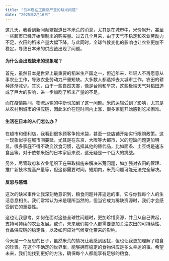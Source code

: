 ```yaml
---
title: "日本现在正面临严重的缺米问题"
date: "2025年2月16日"
---
```


这几天，我看到新闻频繁报道日本米荒的消息，尤其是在城市中，米价飙升，甚至一些超市已经开始限制米的购买量。过去几个月来，由于天气不稳定和农业劳动力不足，农田的稻米产量大幅下降。与此同时，全球气候变化的影响也让农业更加不稳定，导致日本米的供应链出现了问题。

#### 为什么会出现缺米的现象呢？

首先，虽然日本是世界上最重要的稻米生产国之一，但近年来，年轻人不再愿意从事农业工作，导致农业劳动力严重短缺。大多数人都选择去大城市工作，农田的耕种逐渐减少。其次，由于一些自然灾害，像是台风和旱灾，这些极端天气对稻田造成了巨大的影响，进一步加剧了稻米产量的不足。

而在疫情期间，物流运输的中断也加剧了这一问题。米的运输受到了影响，尤其是从农村到城市的供应链，因此米价在短时间内上涨，很多家庭开始感到吃米困难。

#### 生活在日本的人们怎么办？

在超市和便利店，我看到很多顾客争抢米袋，甚至一些店铺开始实行限购政策。这一现象似乎在城市间蔓延，尤其是在东京、大阪等大都市，米的短缺问题更加明显。很多家庭不得不改变饮食习惯，选择其他的替代品，比如面条、土豆或是速冻食品等。对于依赖米饭的日本家庭来说，这无疑是一个巨大的挑战。

另外，尽管政府和农业组织正在采取措施来解决米荒问题，如加强对农田的管理、推广新技术提高产量等，但这都需要时间。短期内，米荒问题可能无法完全解决。

#### 反思与感慨

这次的缺米事件让我深刻地意识到，粮食问题并非遥远的事，它与你我每个人的生活息息相关。我们常常认为米是理所当然的，但当它成为稀缺资源时，我们才会感受到它的重要性。

这也让我思考，如何在面对这些全球性问题时，更加珍惜资源，并且从自己做起，支持可持续的农业发展。或许，未来我们每个人都需要更加关注农田的可持续性、食品供应链的稳定性，以及如何应对气候变化带来的影响。

今天是一个反思的日子，虽然米荒的情况让我感到困扰，但也让我更加理解了粮食的珍贵。在这个不确定的世界里，能够拥有稳定的食物供应是多么幸运的事。希望未来，我们能找到更好的方法，确保每个人都能享有足够的粮食。
